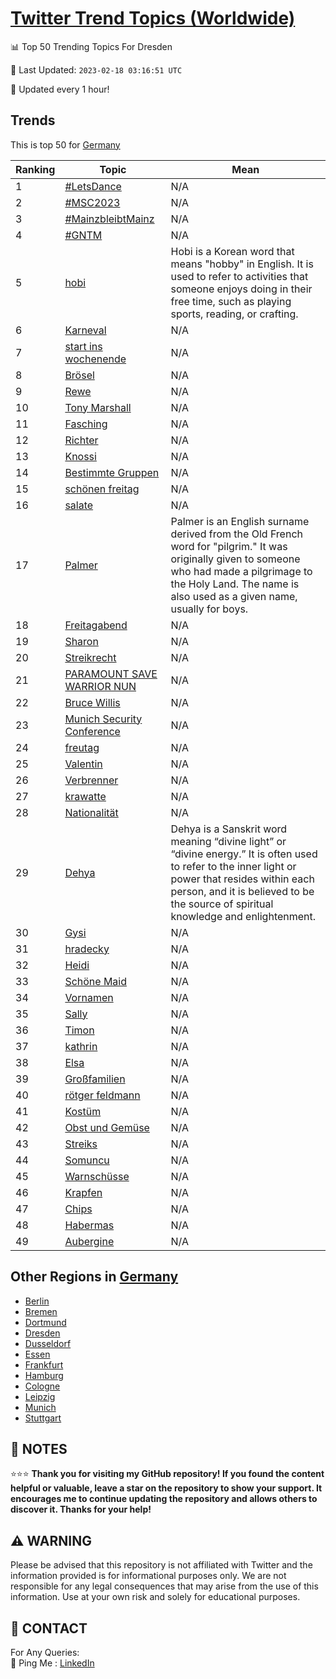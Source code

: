 [Twitter Trend Topics (Worldwide)](https://github.com/ErcinDedeoglu/Twitter-Trend-Topics)
==========


📊 Top 50 Trending Topics For Dresden

📆 Last Updated: `2023-02-18 03:16:51 UTC`

🔧 Updated every 1 hour!


## Trends

This is top 50 for [Germany](</Germany>)

| Ranking | Topic | Mean |
| ------- | ------------ | ------------ |
| 1 | [#LetsDance](http://twitter.com/search?q=%23LetsDance) | N/A |
| 2 | [#MSC2023](http://twitter.com/search?q=%23MSC2023) | N/A |
| 3 | [#MainzbleibtMainz](http://twitter.com/search?q=%23MainzbleibtMainz) | N/A |
| 4 | [#GNTM](http://twitter.com/search?q=%23GNTM) | N/A |
| 5 | [hobi](http://twitter.com/search?q=hobi) | Hobi is a Korean word that means "hobby" in English. It is used to refer to activities that someone enjoys doing in their free time, such as playing sports, reading, or crafting. |
| 6 | [Karneval](http://twitter.com/search?q=Karneval) | N/A |
| 7 | [start ins wochenende](http://twitter.com/search?q=start+ins+wochenende) | N/A |
| 8 | [Brösel](http://twitter.com/search?q=Br%c3%b6sel) | N/A |
| 9 | [Rewe](http://twitter.com/search?q=Rewe) | N/A |
| 10 | [Tony Marshall](http://twitter.com/search?q=Tony+Marshall) | N/A |
| 11 | [Fasching](http://twitter.com/search?q=Fasching) | N/A |
| 12 | [Richter](http://twitter.com/search?q=Richter) | N/A |
| 13 | [Knossi](http://twitter.com/search?q=Knossi) | N/A |
| 14 | [Bestimmte Gruppen](http://twitter.com/search?q=Bestimmte+Gruppen) | N/A |
| 15 | [schönen freitag](http://twitter.com/search?q=sch%c3%b6nen+freitag) | N/A |
| 16 | [salate](http://twitter.com/search?q=salate) | N/A |
| 17 | [Palmer](http://twitter.com/search?q=Palmer) | Palmer is an English surname derived from the Old French word for "pilgrim." It was originally given to someone who had made a pilgrimage to the Holy Land. The name is also used as a given name, usually for boys. |
| 18 | [Freitagabend](http://twitter.com/search?q=Freitagabend) | N/A |
| 19 | [Sharon](http://twitter.com/search?q=Sharon) | N/A |
| 20 | [Streikrecht](http://twitter.com/search?q=Streikrecht) | N/A |
| 21 | [PARAMOUNT SAVE WARRIOR NUN](http://twitter.com/search?q=PARAMOUNT+SAVE+WARRIOR+NUN) | N/A |
| 22 | [Bruce Willis](http://twitter.com/search?q=Bruce+Willis) | N/A |
| 23 | [Munich Security Conference](http://twitter.com/search?q=Munich+Security+Conference) | N/A |
| 24 | [freutag](http://twitter.com/search?q=freutag) | N/A |
| 25 | [Valentin](http://twitter.com/search?q=Valentin) | N/A |
| 26 | [Verbrenner](http://twitter.com/search?q=Verbrenner) | N/A |
| 27 | [krawatte](http://twitter.com/search?q=krawatte) | N/A |
| 28 | [Nationalität](http://twitter.com/search?q=Nationalit%c3%a4t) | N/A |
| 29 | [Dehya](http://twitter.com/search?q=Dehya) | Dehya is a Sanskrit word meaning “divine light” or “divine energy.” It is often used to refer to the inner light or power that resides within each person, and it is believed to be the source of spiritual knowledge and enlightenment. |
| 30 | [Gysi](http://twitter.com/search?q=Gysi) | N/A |
| 31 | [hradecky](http://twitter.com/search?q=hradecky) | N/A |
| 32 | [Heidi](http://twitter.com/search?q=Heidi) | N/A |
| 33 | [Schöne Maid](http://twitter.com/search?q=Sch%c3%b6ne+Maid) | N/A |
| 34 | [Vornamen](http://twitter.com/search?q=Vornamen) | N/A |
| 35 | [Sally](http://twitter.com/search?q=Sally) | N/A |
| 36 | [Timon](http://twitter.com/search?q=Timon) | N/A |
| 37 | [kathrin](http://twitter.com/search?q=kathrin) | N/A |
| 38 | [Elsa](http://twitter.com/search?q=Elsa) | N/A |
| 39 | [Großfamilien](http://twitter.com/search?q=Gro%c3%9ffamilien) | N/A |
| 40 | [rötger feldmann](http://twitter.com/search?q=r%c3%b6tger+feldmann) | N/A |
| 41 | [Kostüm](http://twitter.com/search?q=Kost%c3%bcm) | N/A |
| 42 | [Obst und Gemüse](http://twitter.com/search?q=Obst+und+Gem%c3%bcse) | N/A |
| 43 | [Streiks](http://twitter.com/search?q=Streiks) | N/A |
| 44 | [Somuncu](http://twitter.com/search?q=Somuncu) | N/A |
| 45 | [Warnschüsse](http://twitter.com/search?q=Warnsch%c3%bcsse) | N/A |
| 46 | [Krapfen](http://twitter.com/search?q=Krapfen) | N/A |
| 47 | [Chips](http://twitter.com/search?q=Chips) | N/A |
| 48 | [Habermas](http://twitter.com/search?q=Habermas) | N/A |
| 49 | [Aubergine](http://twitter.com/search?q=Aubergine) | N/A |



## Other Regions in [Germany](</Germany>)

* [Berlin](</Germany/Berlin.md>)
* [Bremen](</Germany/Bremen.md>)
* [Dortmund](</Germany/Dortmund.md>)
* [Dresden](</Germany/Dresden.md>)
* [Dusseldorf](</Germany/Dusseldorf.md>)
* [Essen](</Germany/Essen.md>)
* [Frankfurt](</Germany/Frankfurt.md>)
* [Hamburg](</Germany/Hamburg.md>)
* [Cologne](</Germany/Cologne.md>)
* [Leipzig](</Germany/Leipzig.md>)
* [Munich](</Germany/Munich.md>)
* [Stuttgart](</Germany/Stuttgart.md>)



## 📝 NOTES

⭐⭐⭐ **Thank you for visiting my GitHub repository! If you found the content helpful or valuable, leave a star on the repository to show your support. It encourages me to continue updating the repository and allows others to discover it. Thanks for your help!**


## ⚠️ WARNING

Please be advised that this repository is not affiliated with Twitter and the information provided is for informational purposes only. We are not responsible for any legal consequences that may arise from the use of this information. Use at your own risk and solely for educational purposes.


## 📨 CONTACT

 For Any Queries:  
            🏓 Ping Me : [LinkedIn](https://www.linkedin.com/in/ercindedeoglu/)
